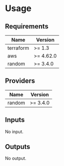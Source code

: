# Usage
<!--- BEGIN_TF_DOCS --->
## Requirements

| Name | Version |
|------|---------|
| terraform | >= 1.3 |
| aws | >= 4.62.0 |
| random | >= 3.4.0 |

## Providers

| Name | Version |
|------|---------|
| random | >= 3.4.0 |

## Inputs

No input.

## Outputs

No output.

<!--- END_TF_DOCS --->
